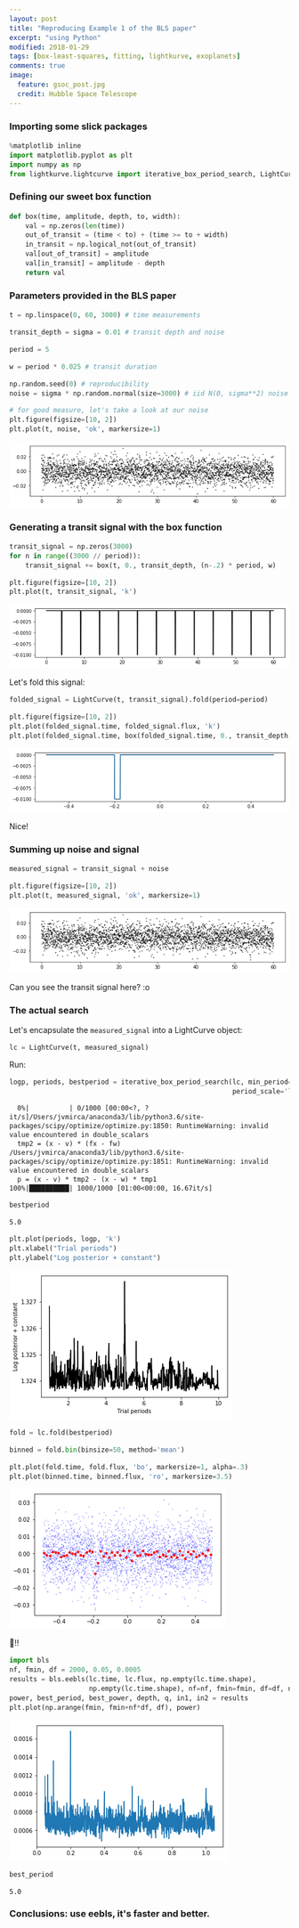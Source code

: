 ```yaml
---
layout: post
title: "Reproducing Example 1 of the BLS paper"
excerpt: "using Python"
modified: 2018-01-29
tags: [box-least-squares, fitting, lightkurve, exoplanets]
comments: true
image:
  feature: gsoc_post.jpg
  credit: Hubble Space Telescope
---
```



### Importing some slick packages


```python
%matplotlib inline
import matplotlib.pyplot as plt
import numpy as np
from lightkurve.lightcurve import iterative_box_period_search, LightCurve
```

### Defining our sweet box function


```python
def box(time, amplitude, depth, to, width):
    val = np.zeros(len(time))
    out_of_transit = (time < to) + (time >= to + width)
    in_transit = np.logical_not(out_of_transit)
    val[out_of_transit] = amplitude
    val[in_transit] = amplitude - depth
    return val
```

### Parameters provided in the BLS paper


```python
t = np.linspace(0, 60, 3000) # time measurements
```


```python
transit_depth = sigma = 0.01 # transit depth and noise
```


```python
period = 5
```


```python
w = period * 0.025 # transit duration
```


```python
np.random.seed(0) # reproducibility
noise = sigma * np.random.normal(size=3000) # iid N(0, sigma**2) noise
```


```python
# for good measure, let's take a look at our noise
plt.figure(figsize=[10, 2])
plt.plot(t, noise, 'ok', markersize=1)
```


![png](../images/bls/output_12_1.png)


### Generating a transit signal with the box function


```python
transit_signal = np.zeros(3000)
for n in range((3000 // period)):
    transit_signal += box(t, 0., transit_depth, (n-.2) * period, w)
```


```python
plt.figure(figsize=[10, 2])
plt.plot(t, transit_signal, 'k')
```


![png](../images/bls/output_15_1.png)


Let's fold this signal:


```python
folded_signal = LightCurve(t, transit_signal).fold(period=period)
```


```python
plt.figure(figsize=[10, 2])
plt.plot(folded_signal.time, folded_signal.flux, 'k')
plt.plot(folded_signal.time, box(folded_signal.time, 0., transit_depth, -.2, 0.025))
```


![png](../images/bls/output_18_1.png)


Nice!

### Summing up noise and signal


```python
measured_signal = transit_signal + noise
```


```python
plt.figure(figsize=[10, 2])
plt.plot(t, measured_signal, 'ok', markersize=1)
```


![png](../images/bls/output_22_1.png)


Can you see the transit signal here? :o

### The actual search

Let's encapsulate the `measured_signal` into a LightCurve object:


```python
lc = LightCurve(t, measured_signal)
```

Run:


```python
logp, periods, bestperiod = iterative_box_period_search(lc, min_period=1., max_period=10., nperiods=1000,
                                                        period_scale='linear')
```

      0%|          | 0/1000 [00:00<?, ?it/s]/Users/jvmirca/anaconda3/lib/python3.6/site-packages/scipy/optimize/optimize.py:1850: RuntimeWarning: invalid value encountered in double_scalars
      tmp2 = (x - v) * (fx - fw)
    /Users/jvmirca/anaconda3/lib/python3.6/site-packages/scipy/optimize/optimize.py:1851: RuntimeWarning: invalid value encountered in double_scalars
      p = (x - v) * tmp2 - (x - w) * tmp1
    100%|██████████| 1000/1000 [01:00<00:00, 16.67it/s]



```python
bestperiod
```




    5.0




```python
plt.plot(periods, logp, 'k')
plt.xlabel("Trial periods")
plt.ylabel("Log posterior + constant")
```




![png](../images/bls/output_30_1.png)



```python
fold = lc.fold(bestperiod)
```


```python
binned = fold.bin(binsize=50, method='mean')
```


```python
plt.plot(fold.time, fold.flux, 'bo', markersize=1, alpha=.3)
plt.plot(binned.time, binned.flux, 'ro', markersize=3.5)
```


![png](../images/bls/output_33_1.png)


:tada:!!


```python
import bls
nf, fmin, df = 2000, 0.05, 0.0005
results = bls.eebls(lc.time, lc.flux, np.empty(lc.time.shape),
                    np.empty(lc.time.shape), nf=nf, fmin=fmin, df=df, nb=1000, qmi=1e-3, qma=.2)
power, best_period, best_power, depth, q, in1, in2 = results
plt.plot(np.arange(fmin, fmin+nf*df, df), power)
```


![png](../images/bls/output_35_1.png)



```python
best_period
```




    5.0



### Conclusions: use eebls, it's faster and better.
